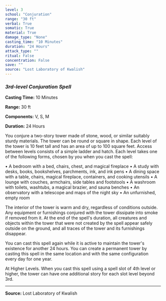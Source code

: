 ```yaml
---
level: 3
school: "Conjuration"
range: "30 ft"
verbal: True
somatic: True
material: True
damage_type: "None"
casting_time: "10 Minutes"
duration: "24 Hours"
attack_type: ""
ritual: False
concentration: False
save: ""
source: "Lost Laboratory of Kwalish"
---
```


### *3rd-level Conjuration Spell*

**Casting Time:** 10 Minutes

**Range:** 30 ft

**Components:** V, S, M

**Duration:** 24 Hours

You conjure a two-story tower made of stone, wood, or similar suitably sturdy materials. The tower can be round or square in shape. Each level of the tower is 10 feet tall and has an area of up to 100 square feet. Access between levels consists of a simple ladder and hatch. Each level takes one of the following forms, chosen by you when you cast the spell:
 
 • A bedroom with a bed, chairs, chest, and magical fireplace
 • A study with desks, books, bookshelves, parchments, ink, and ink pens
 • A dining space with a table, chairs, magical fireplace, containers, and cooking utensils
 • A lounge with couches, armchairs, side tables and footstools
 • A washroom with toilets, washtubs, a magical brazier, and sauna benches
 • An observatory with a telescope and maps of the night sky
 • An unfurnished, empty room
 
 The interior of the tower is warm and dry, regardless of conditions outside. Any equipment or furnishings conjured with the tower dissipate into smoke if removed from it. At the end of the spell's duration, all creatures and objects within the tower that were not created by the spell appear safely outside on the ground, and all traces of the tower and its furnishings disappear.
 
 You can cast this spell again while it is active to maintain the tower's existence for another 24 hours. You can create a permanent tower by casting this spell in the same location and with the same configuration every day for one year.
 
 At Higher Levels. When you cast this spell using a spell slot of 4th level or higher, the tower can have one additional story for each slot level beyond 3rd.

---
**Source:** Lost Laboratory of Kwalish
